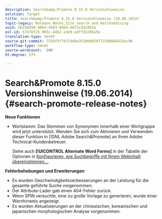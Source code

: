 ```yaml
---
description: Search&amp;Promote 8.15.0 Versionshinweise.
solution: Target
title: Search&amp;Promote 8.15.0 Versionshinweise (19.06.2014)
topic-legacy: Release Notes,Site search and merchandising
uuid: bb250450-48b4-4563-84b9-66f2c3dc063a
exl-id: 57476f25-903c-4452-a3e9-adffd229ba5e
translation-type: tm+mt
source-git-commit: 7559f5f7437d46e3510d4659772308666425ec96
workflow-type: tm+mt
source-wordcount: '106'
ht-degree: 57%

---
```


# Search&amp;Promote 8.15.0 Versionshinweise (19.06.2014){#search-promote-release-notes}

**Neue Funktionen**

* Wortstamm: Das Stemmen von Synonymen innerhalb einer Wortgruppe wird jetzt unterstützt.  Wenden Sie sich zum Aktivieren und Verwenden dieser Funktion in [!DNL Adobe Search&Promote] an Ihren Adobe Technical-Kundenbetreuer.

   Siehe auch **[!UICONTROL Alternate Word Forms]** in der Tabelle der Optionen in [Konfigurieren, wie Suchbegriffe mit Ihrem Webinhalt übereinstimmen...](../c-about-linguistics-menu/c-about-words-and-language.md#task_351A9144A51F4B41923BDBACDEF3B616).

**Fehlerbehebungen und Erweiterungen**

* Es wurden Geschwindigkeitsverbesserungen an der Leistung für die gesamte geführte Suche vorgenommen.
* Der Attribute-Lader gab einen 404-Fehler zurück.
* Wenn SPIN versuchte, eine zu große Vorlage zu generieren, wurde einer Warnhinweis angezeigt.
* Es wurden Aktualisierungen an der chinesischen, koreanischen und japanischen morphologischen Analyse vorgenommen.
